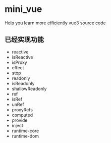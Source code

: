 # mini_vue
Help you learn more efficiently vue3 source code

## 已经实现功能
- reactive
- isReactive
- isProxy
- effect
- stop
- readonly
- isReadonly
- shallowReadonly
- ref
- isRef
- unRef
- proxyRefs
- computed
- provide
- inject
- runtime-core
- runtime-dom
